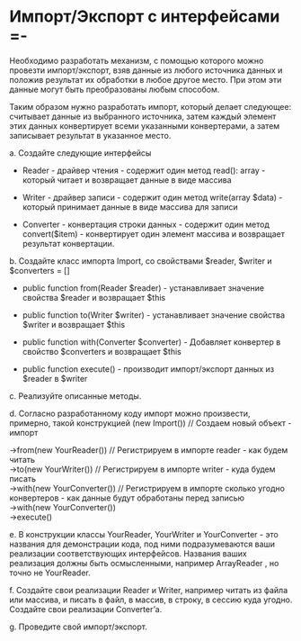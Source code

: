 # Импорт/Экспорт с интерфейсами =-

Необходимо разработать механизм, с помощью которого можно провезти импорт/экспорт, взяв данные из
любого источника данных и положив результат их обработки в любое другое место. При этом эти данные могут
быть преобразованы любым способом.

Таким образом нужно разработать импорт, который делает следующее: считывает данные из выбранного
источника, затем каждый элемент этих данных конвертирует всеми указанными конвертерами, а затем записывает
результат в указанное место.

a. Создайте следующие интерфейсы
- Reader - драйвер чтения - содержит один метод read(): array - который читает и возвращает
данные в виде массива

- Writer - драйвер записи - содержит один метод write(array $data) - который принимает
данные в виде массива для записи

- Converter - конвертация строки данных - содержит один метод convert($item) - конвертирует
один элемент массива и возвращает результат конвертации.

b. Создайте класс импорта Import, со свойствами $reader, $writer и $converters = []

- public function from(Reader $reader) - устанавливает значение свойства $reader и возвращает
$this  

- public function to(Writer $writer) - устанавливает значение свойства $writer и возвращает
$this  

- public function with(Converter $converter) - Добавляет конвертер в свойство $converters и
возвращает $this  

- public function execute() - производит импорт/экспорт данных из $reader в $writer  

c. Реализуйте описанные методы.

d. Согласно разработанному коду импорт можно произвести, примерно, такой конструкцией (new Import()) // Создаем новый объект - импорт

->from(new YourReader()) // Регистрируем в импорте reader - как будем читать  
->to(new YourWriter()) // Регистрируем в импорте writer - куда будем писать  
->with(new YourConverter()) // Регистрируем в импорте сколько угодно конвертеров - как данные будут обработаны перед записью   
->with(new YourConverter())  
->execute()  

e. В конструкции классы YourReader, YourWriter и YourConverter - это названия для демонстрации кода, под ними подразумеваются ваши реализации соответствующих интерфейсов. Названия ваших реализация должны быть осмысленными, например ArrayReader , но точно не YourReader.

f. Создайте свои реализации Reader и Writer, например читать из файла или массива, и писать в
файл, в массив, в строку, в сессию куда угодно. Создайте свои реализации Converter’а.

g. Проведите свой импорт/экспорт.

